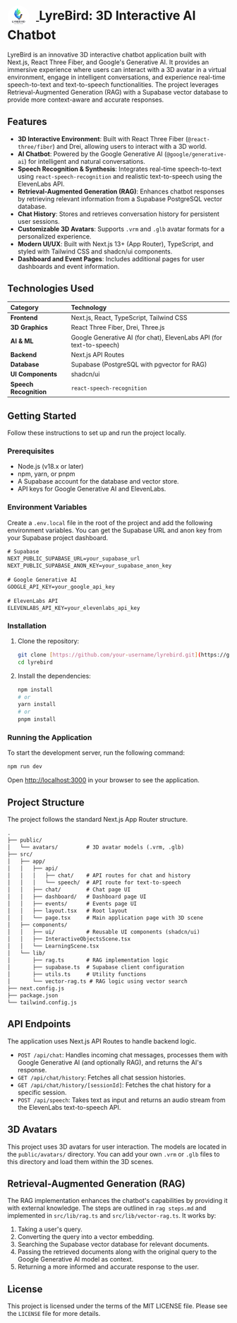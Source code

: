 <h1>
  <a href="https://github.com/your-username/lyrebird">
    <img src="https://raw.githubusercontent.com/velcorum/test2/refs/heads/main/WhatsApp%20Image%202025-07-26%20at%2014.14.11_997e1017.jpg" alt="Author" width="50" style="border-radius: 50%; margin-right: 15px; vertical-align: middle;"/>
  </a>
  LyreBird: 3D Interactive AI Chatbot
</h1>

LyreBird is an innovative 3D interactive chatbot application built with Next.js, React Three Fiber, and Google's Generative AI. It provides an immersive experience where users can interact with a 3D avatar in a virtual environment, engage in intelligent conversations, and experience real-time speech-to-text and text-to-speech functionalities. The project leverages Retrieval-Augmented Generation (RAG) with a Supabase vector database to provide more context-aware and accurate responses.

## Features

-   **3D Interactive Environment**: Built with React Three Fiber (`@react-three/fiber`) and Drei, allowing users to interact with a 3D world.
-   **AI Chatbot**: Powered by the Google Generative AI (`@google/generative-ai`) for intelligent and natural conversations.
-   **Speech Recognition & Synthesis**: Integrates real-time speech-to-text using `react-speech-recognition` and realistic text-to-speech using the ElevenLabs API.
-   **Retrieval-Augmented Generation (RAG)**: Enhances chatbot responses by retrieving relevant information from a Supabase PostgreSQL vector database.
-   **Chat History**: Stores and retrieves conversation history for persistent user sessions.
-   **Customizable 3D Avatars**: Supports `.vrm` and `.glb` avatar formats for a personalized experience.
-   **Modern UI/UX**: Built with Next.js 13+ (App Router), TypeScript, and styled with Tailwind CSS and shadcn/ui components.
-   **Dashboard and Event Pages**: Includes additional pages for user dashboards and event information.

## Technologies Used

| Category              | Technology                                                              |
| :-------------------- | :---------------------------------------------------------------------- |
| **Frontend** | Next.js, React, TypeScript, Tailwind CSS                                |
| **3D Graphics** | React Three Fiber, Drei, Three.js                                       |
| **AI & ML** | Google Generative AI (for chat), ElevenLabs API (for text-to-speech)    |
| **Backend** | Next.js API Routes                                                      |
| **Database** | Supabase (PostgreSQL with pgvector for RAG)                             |
| **UI Components** | shadcn/ui                                                               |
| **Speech Recognition**| `react-speech-recognition`                                              |

## Getting Started

Follow these instructions to set up and run the project locally.

### Prerequisites

-   Node.js (v18.x or later)
-   npm, yarn, or pnpm
-   A Supabase account for the database and vector store.
-   API keys for Google Generative AI and ElevenLabs.

### Environment Variables

Create a `.env.local` file in the root of the project and add the following environment variables. You can get the Supabase URL and anon key from your Supabase project dashboard.

```env
# Supabase
NEXT_PUBLIC_SUPABASE_URL=your_supabase_url
NEXT_PUBLIC_SUPABASE_ANON_KEY=your_supabase_anon_key

# Google Generative AI
GOOGLE_API_KEY=your_google_api_key

# ElevenLabs API
ELEVENLABS_API_KEY=your_elevenlabs_api_key
```

### Installation

1.  Clone the repository:
    ```bash
    git clone [https://github.com/your-username/lyrebird.git](https://github.com/your-username/lyrebird.git)
    cd lyrebird
    ```

2.  Install the dependencies:
    ```bash
    npm install
    # or
    yarn install
    # or
    pnpm install
    ```

### Running the Application

To start the development server, run the following command:

```bash
npm run dev
```

Open [http://localhost:3000](http://localhost:3000) in your browser to see the application.

## Project Structure

The project follows the standard Next.js App Router structure.

```
.
├── public/
│   └── avatars/         # 3D avatar models (.vrm, .glb)
├── src/
│   ├── app/
│   │   ├── api/
│   │   │   ├── chat/    # API routes for chat and history
│   │   │   └── speech/  # API route for text-to-speech
│   │   ├── chat/        # Chat page UI
│   │   ├── dashboard/   # Dashboard page UI
│   │   ├── events/      # Events page UI
│   │   ├── layout.tsx   # Root layout
│   │   └── page.tsx     # Main application page with 3D scene
│   ├── components/
│   │   ├── ui/          # Reusable UI components (shadcn/ui)
│   │   ├── InteractiveObjectsScene.tsx
│   │   └── LearningScene.tsx
│   └── lib/
│       ├── rag.ts       # RAG implementation logic
│       ├── supabase.ts  # Supabase client configuration
│       ├── utils.ts     # Utility functions
│       └── vector-rag.ts # RAG logic using vector search
├── next.config.js
├── package.json
└── tailwind.config.js
```

## API Endpoints

The application uses Next.js API Routes to handle backend logic.

-   `POST /api/chat`: Handles incoming chat messages, processes them with Google Generative AI (and optionally RAG), and returns the AI's response.
-   `GET /api/chat/history`: Fetches all chat session histories.
-   `GET /api/chat/history/[sessionId]`: Fetches the chat history for a specific session.
-   `POST /api/speech`: Takes text as input and returns an audio stream from the ElevenLabs text-to-speech API.

## 3D Avatars

This project uses 3D avatars for user interaction. The models are located in the `public/avatars/` directory. You can add your own `.vrm` or `.glb` files to this directory and load them within the 3D scenes.

## Retrieval-Augmented Generation (RAG)

The RAG implementation enhances the chatbot's capabilities by providing it with external knowledge. The steps are outlined in `rag steps.md` and implemented in `src/lib/rag.ts` and `src/lib/vector-rag.ts`. It works by:

1.  Taking a user's query.
2.  Converting the query into a vector embedding.
3.  Searching the Supabase vector database for relevant documents.
4.  Passing the retrieved documents along with the original query to the Google Generative AI model as context.
5.  Returning a more informed and accurate response to the user.

## License
This project is licensed under the terms of the MIT LICENSE file. Please see the `LICENSE` file for more details.
